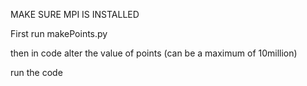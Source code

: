 MAKE SURE MPI IS INSTALLED 

First run makePoints.py

then in code alter the value of points (can be a maximum of 10million)

run the code
